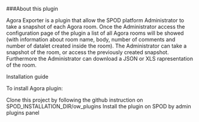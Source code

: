 ###About this plugin

Agora Exporter is a plugin that allow the SPOD platform Administrator to take a snapshot of each Agora room.
Once the Administrator access the  configuration page of the plugin a list of all Agora rooms will be showed (with information about room name, body, 
number of comments and number of datalet created inside the room). 
The Administrator can take a snapshot of the room, or access the previously created snapshot. Furthermore the Administrator can
download a JSON or XLS rapresentation of the room.

Installation guide

To install Agora plugin:

Clone this project by following the github instruction on SPOD_INSTALLATION_DIR/ow_plugins
Install the plugin on SPOD by admin plugins panel
